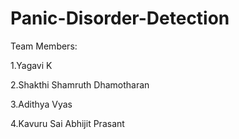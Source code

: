 # Panic-Disorder-Detection

Team Members:

1.Yagavi K

2.Shakthi Shamruth Dhamotharan

3.Adithya Vyas

4.Kavuru Sai Abhijit Prasant
